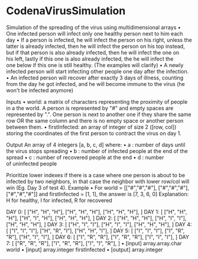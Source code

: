 # CodenaVirusSimulation
Simulation of the spreading of the virus using multidimensional arrays
• One infected person will infect only one healthy person next to him each day
• If a person is infected, he will infect the person on his right, unless the latter is already infected, then he will infect the person on his top instead, but if that person is also already infected, then he will infect the one on his left, lastly if this one is also already infected, the he will infect the one below if this one is still healthy. (The examples will clarify)
• A newly infected person will start infecting other people one day after the infection.
• An infected person will recover after exactly 3 days of illness, counting from the day he got infected, and he will become immune to the virus (he won't be infected anymore)



Inputs
• world: a matrix of characters representing the proximity of people in a the world. A person is represented by "#" and empty spaces are represented by ".". One person is next to another one if they share the same row OR the same column and there is no empty space or another person between them.
• firstInfected: an array of integer of size 2 ([row, col]) storing the coordinates of the first person to contract the virus on day 1.

Output
An array of 4 integers [a, b, c, d] where:
• a : number of days until the virus stops spreading
• b : number of infected people at the end of the spread
• c : number of recovered people at the end
• d : number of uninfected people
	
	
Prioritize lower indexes if there is a case where one person is about to be infected by two neighbors, in that case the neighbor with lower row/col will win (Eg. Day 3 of test 4).
Example
• For world = [["#","#","#"], 
      	      ["#","#","#"], 
              ["#","#","#"]]
and firstInfected = [1, 1], the answer is [7, 3, 6, 0]
Explanation: H for healthy, I for infected, R for recovered

DAY 0:
[
["H", "H", "H"],
["H", "H", "H"],
["H", "H", "H"],
]
DAY 1:
[
["H", "H", "H"],
["H", "I", "H"],
["H", "H", "H"],
]
DAY 2:
[
["H", "H", "H"],
["H", "I", "I"],
["H", "H", "H"],
]
DAY 3:
[
["H", "I", "I"],
["H", "I", "I"],
["H", "H", "H"],
]
DAY 4:
[
["I", "I", "I"],
["H", "R", "I"],
["H", "H", "I"],
]
DAY 5:
[
["I", "I", "I"],
["I", "R", "R"],
["H", "I", "I"],
]
DAY 6:
[
["I", "R", "R"],
["I", "R", "R"],
["I", "I", "I"],
]
DAY 7:
[
["R", "R", "R"],
["I", "R", "R"],
["I", "I", "R"],
]
		• [input] array.array.char world
		• [input] array.integer firstInfected
		• [output] array.integer
